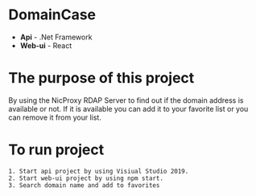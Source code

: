 # DomainCase
  - <b>Api</b> -	.Net Framework 
  - <b>Web-ui</b> 	- React

# The purpose of this project
By using the NicProxy RDAP Server to find out if the domain address is available or not.
If it is available you can add it to your favorite list or you can remove it from your list.

# To run project
	1. Start api project by using Visiual Studio 2019.
	2. Start web-ui project by using npm start.
  	3. Search domain name and add to favorites
